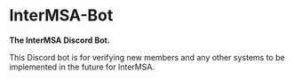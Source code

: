 # InterMSA-Bot
**The InterMSA Discord Bot.**

This Discord bot is for verifying new members and any other systems to be implemented in the future for InterMSA.

